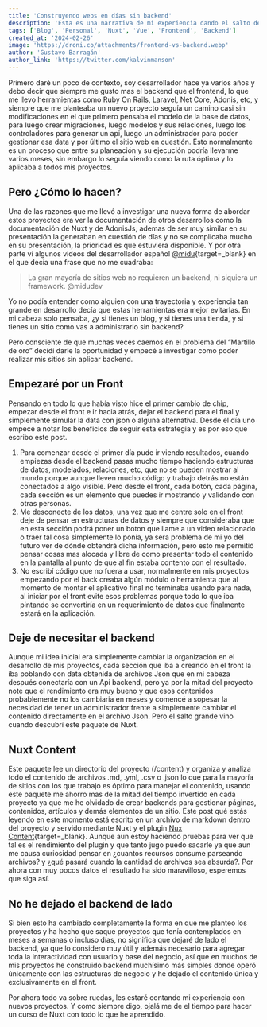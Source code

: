 ```yaml
---
title: 'Construyendo webs en días sin backend'
description: 'Esta es una narrativa de mi experiencia dando el salto de crear sitios web completos con backend a pasar a hacer solo sitios con front y herramientas de terceros, para mí, una ganancia de tiempo brutal.'
tags: ['Blog', 'Personal', 'Nuxt', 'Vue', 'Frontend', 'Backend']
created_at: '2024-02-26'
image: 'https://droni.co/attachments/frontend-vs-backend.webp'
author: 'Gustavo Barragán'
author_link: 'https://twitter.com/kalvinmanson'
---
```

Primero daré un poco de contexto, soy desarrollador hace ya varios años y debo decir que siempre me gusto mas el backend que el frontend, lo que me llevo herramientas como Ruby On Rails, Laravel, Net Core, Adonis, etc, y siempre que me planteaba un nuevo proyecto seguía un camino casi sin modificaciones en el que primero pensaba el modelo de la base de datos, para luego crear migraciones, luego modelos y sus relaciones, luego los controladores para generar un api, luego un administrador para poder gestionar esa data y por último el sitio web en cuestión. Esto normalmente es un proceso que entre su planeación y su ejecución podría llevarme varios meses, sin embargo lo seguía viendo como la ruta óptima y lo aplicaba a todos mis proyectos.

## Pero ¿Cómo lo hacen?
Una de las razones que me llevó a investigar una nueva forma de abordar estos proyectos era ver la documentación de otros desarrollos como la documentación de Nuxt y de AdonisJs, ademas de ser muy similar en su presentación la generaban en cuestión de días y no se complicaba mucho en su presentación, la prioridad es que estuviera disponible. Y por otra parte vi algunos videos del desarrollador español [@midu](https://www.youtube.com/@midudev){target=_blank} en el que decía una frase que no me cuadraba:

> La gran mayoría de sitios web no requieren un backend, ni siquiera un framework. @midudev

Yo no podía entender como alguien con una trayectoria y experiencia tan grande en desarrollo decía que estas herramientas era mejor evitarlas. En mi cabeza solo pensaba, ¿y si tienes un blog, y si tienes una tienda, y si tienes un sitio como vas a administrarlo sin backend?

Pero consciente de que muchas veces caemos en el problema del “Martillo de oro” decidí darle la oportunidad y empecé a investigar como poder realizar mis sitios sin aplicar backend.

## Empezaré por un Front

Pensando en todo lo que había visto hice el primer cambio de chip, empezar desde el front e ir hacia atrás, dejar el backend para el final y simplemente simular la data con json o alguna alternativa. Desde el día uno empecé a notar los beneficios de seguir esta estrategia y es por eso que escribo este post.

1. Para comenzar desde el primer día pude ir viendo resultados, cuando empiezas desde el backend pasas mucho tiempo haciendo estructuras de datos, modelados, relaciones, etc, que no se pueden mostrar al mundo porque aunque lleven mucho código y trabajo detrás no están conectados a algo visible. Pero desde el front, cada botón, cada página, cada sección es un elemento que puedes ir mostrando y validando con otras personas.
2. Me desconecte de los datos, una vez que me centre solo en el front deje de pensar en estructuras de datos y siempre que consideraba que en esta sección podrá poner un boton que llame a un video relacionado o traer tal cosa simplemente lo ponía, ya sera problema de mi yo del futuro ver de dónde obtendrá dicha información, pero esto me permitió pensar cosas mas alocada y libre de como presentar todo el contenido en la pantalla al punto de que al fin estaba contento con el resultado.
3. No escribí código que no fuera a usar, normalmente en mis proyectos empezando por el back creaba algún módulo o herramienta que al momento de montar el aplicativo final no terminaba usando para nada, al iniciar por el front evite esos problemas porque todo lo que iba pintando se convertiría en un requerimiento de datos que finalmente estará en la aplicación.

## Deje de necesitar el backend

Aunque mi idea inicial era simplemente cambiar la organización en el desarrollo de mis proyectos, cada sección que iba a creando en el front la iba poblando con data obtenida de archivos Json que en mi cabeza después conectaría con un Api backend, pero ya por la mitad del proyecto note que el rendimiento era muy bueno y que esos contenidos probablemente no los cambiaria en meses y comencé a sopesar la necesidad de tener un administrador frente a simplemente cambiar el contenido directamente en el archivo Json. Pero el salto grande vino cuando descubrí este paquete de Nuxt.

## Nuxt Content
Este paquete lee un directorio del proyecto (/content) y organiza y analiza todo el contenido de archivos .md, .yml, .csv o .json lo que para la mayoría de sitios con los que trabajo es óptimo para manejar el contenido, usando este paquete me ahorro mas de la mitad del tiempo invertido en cada proyecto ya que me he olvidado de crear backends para gestionar páginas, contenidos, artículos y demás elementos de un sitio. Este post qué estás leyendo en este momento está escrito en un archivo de markdown dentro del proyecto y servido mediante Nuxt y el plugin [Nux Content](https://nuxt.com/modules/content){target=_blank}. Aunque aun estoy haciendo pruebas para ver que tal es el rendimiento del plugin y que tanto jugo puedo sacarle ya que aun me causa curiosidad pensar en ¿cuantos recursos consume parseando archivos? y ¿qué pasará cuando la cantidad de archivos sea absurda?. Por ahora con muy pocos datos el resultado ha sido maravilloso, esperemos que siga así.

## No he dejado el backend de lado
Si bien esto ha cambiado completamente la forma en que me planteo los proyectos y ha hecho que saque proyectos que tenía contemplados en meses a semanas o incluso días, no significa que dejaré de lado el backend, ya que lo considero muy útil y además necesario para agregar toda la interactividad con usuario y base del negocio, así que en muchos de mis proyectos he construido backend muchísimo más simples donde operó únicamente con las estructuras de negocio y he dejado el contenido única y exclusivamente en el front.

Por ahora todo va sobre ruedas, les estaré contando mi experiencia con nuevos proyectos. Y como siempre digo, ojalá me de el tiempo para hacer un curso de Nuxt con todo lo que he aprendido.
